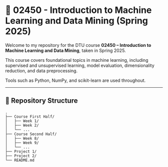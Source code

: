 # 📘 02450 - Introduction to Machine Learning and Data Mining (Spring 2025)

Welcome to my repository for the DTU course **02450 – Introduction to Machine Learning and Data Mining**, taken in Spring 2025.

This course covers foundational topics in machine learning, including supervised and unsupervised learning, model evaluation, dimensionality reduction, and data preprocessing. 

Tools such as Python, NumPy, and scikit-learn are used throughout.

---

## 📁 Repository Structure

```plaintext
.
├── Course First Half/
│   ├── Week 1/
│   ├── Week 2/
│   └── ...
├── Course Second Half/
│   ├── Week 8/
│   ├── Week 9/
│   └── ...
├── Project 1/
├── Project 2/
└── README.md
